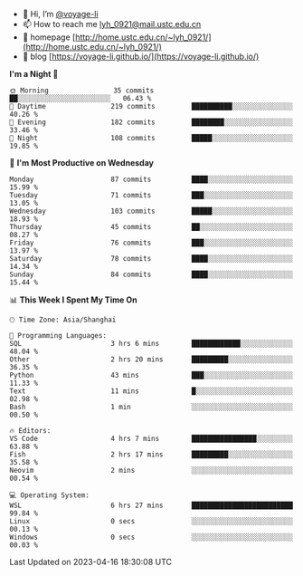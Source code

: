 - 👋 Hi, I’m [@voyage-li](https://github.com/voyage-li/)
- 📫 How to reach me [lyh_0921@mail.ustc.edu.cn](mailto:lyh_0921@mail.ustc.edu.cn)
- 👯 homepage [http://home.ustc.edu.cn/~lyh_0921/](http://home.ustc.edu.cn/~lyh_0921/)
- 🥤 blog [https://voyage-li.github.io/](https://voyage-li.github.io/)

<!--START_SECTION:waka-->
**I'm a Night 🦉** 

```text
🌞 Morning                35 commits          ██░░░░░░░░░░░░░░░░░░░░░░░   06.43 % 
🌆 Daytime                219 commits         ██████████░░░░░░░░░░░░░░░   40.26 % 
🌃 Evening                182 commits         ████████░░░░░░░░░░░░░░░░░   33.46 % 
🌙 Night                  108 commits         █████░░░░░░░░░░░░░░░░░░░░   19.85 % 
```
📅 **I'm Most Productive on Wednesday** 

```text
Monday                   87 commits          ████░░░░░░░░░░░░░░░░░░░░░   15.99 % 
Tuesday                  71 commits          ███░░░░░░░░░░░░░░░░░░░░░░   13.05 % 
Wednesday                103 commits         █████░░░░░░░░░░░░░░░░░░░░   18.93 % 
Thursday                 45 commits          ██░░░░░░░░░░░░░░░░░░░░░░░   08.27 % 
Friday                   76 commits          ███░░░░░░░░░░░░░░░░░░░░░░   13.97 % 
Saturday                 78 commits          ████░░░░░░░░░░░░░░░░░░░░░   14.34 % 
Sunday                   84 commits          ████░░░░░░░░░░░░░░░░░░░░░   15.44 % 
```


📊 **This Week I Spent My Time On** 

```text
🕑︎ Time Zone: Asia/Shanghai

💬 Programming Languages: 
SQL                      3 hrs 6 mins        ████████████░░░░░░░░░░░░░   48.04 % 
Other                    2 hrs 20 mins       █████████░░░░░░░░░░░░░░░░   36.35 % 
Python                   43 mins             ███░░░░░░░░░░░░░░░░░░░░░░   11.33 % 
Text                     11 mins             █░░░░░░░░░░░░░░░░░░░░░░░░   02.98 % 
Bash                     1 min               ░░░░░░░░░░░░░░░░░░░░░░░░░   00.50 % 

🔥 Editors: 
VS Code                  4 hrs 7 mins        ████████████████░░░░░░░░░   63.88 % 
Fish                     2 hrs 17 mins       █████████░░░░░░░░░░░░░░░░   35.58 % 
Neovim                   2 mins              ░░░░░░░░░░░░░░░░░░░░░░░░░   00.54 % 

💻 Operating System: 
WSL                      6 hrs 27 mins       █████████████████████████   99.84 % 
Linux                    0 secs              ░░░░░░░░░░░░░░░░░░░░░░░░░   00.13 % 
Windows                  0 secs              ░░░░░░░░░░░░░░░░░░░░░░░░░   00.03 % 
```


 Last Updated on 2023-04-16 18:30:08 UTC
<!--END_SECTION:waka-->